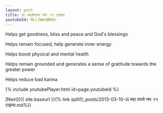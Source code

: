 ```yaml
---
layout: post
title: ॐ अदर्शनाया नमः ११ टाइम्स
youtubeId: NLlJWehBMUk
---
```

 
 
Helps get goodness, bliss and peace and God's blessings
 
Helps remain focused, help generate inner energy 
 
Helps boost physical and mental health 
 
Helps remain grounded and generates a sense of gratitude towards the greater power 
 
Helps reduce bad karma
 
 
 
 


{% include youtubePlayer.html id=page.youtubeId %}
 
[Next]({{ site.baseurl }}{% link  split1/_posts/2013-03-10-ॐ महा तपसे नमः ११ टाइम्स.md%})
 
